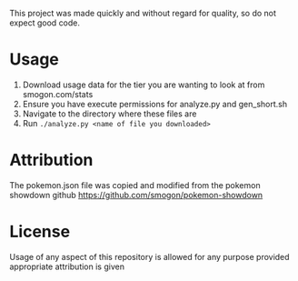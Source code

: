 This project was made quickly and without regard for quality, so do not expect good code.

# Usage
1. Download usage data for the tier you are wanting to look at from smogon.com/stats
2. Ensure you have execute permissions for analyze.py and gen_short.sh
3. Navigate to the directory where these files are
4. Run `./analyze.py <name of file you downloaded>`

# Attribution
The pokemon.json file was copied and modified from the pokemon showdown github https://github.com/smogon/pokemon-showdown

# License
Usage of any aspect of this repository is allowed for any purpose provided appropriate attribution is given